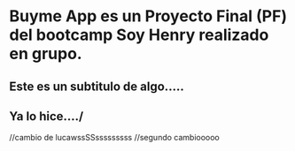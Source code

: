 # Buyme App es un Proyecto Final (PF) del bootcamp Soy Henry realizado en grupo.

## Este es un subtitulo de algo.....

## Ya lo hice..../

//cambio de lucawssSSsssssssss
//segundo cambiooooo
